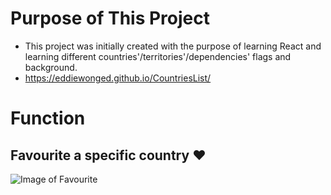 # Purpose of This Project

- This project was initially created with the purpose of learning React and learning different countries'/territories'/dependencies' flags and background.
- https://eddiewonged.github.io/CountriesList/

# Function

## Favourite a specific country :heart:

![Image of Favourite](/src/screenshots/favourites.png?raw=true)

